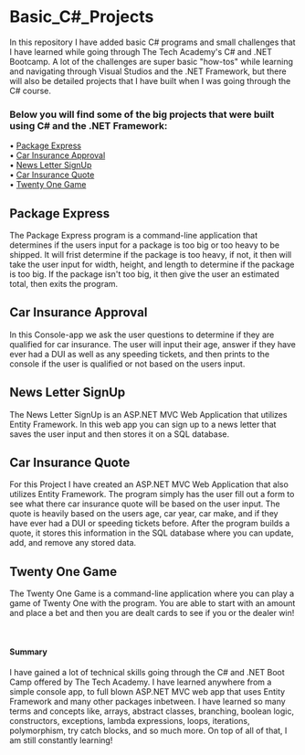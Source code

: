 <h1>Basic_C#_Projects</h1>
<p>In this repository I have added basic C# programs and small challenges that I have learned while going through The Tech Academy's C# and .NET Bootcamp. A lot of the challenges are super basic "how-tos" while learning and navigating through Visual Studios and the .NET Framework, but there will also be detailed projects that I have built when I was going through the C# course.</p>
<h3>Below you will find some of the big projects that were built using C# and the .NET Framework:</h3>
<p>
 &#8226; <a href="https://github.com/Jlomb1/Basic_C-_Programs/tree/main/BranchingPackageExpressAssignment" target="new">Package Express</a><br>
&#8226; <a href="https://github.com/Jlomb1/Basic_C-_Programs/tree/main/CarInsuranceApprovalProgram" target="new">Car Insurance Approval</a><br>
&#8226; <a href="https://github.com/Jlomb1/Basic_C-_Programs/tree/main/NewsLetterAppMVC" target="new">News Letter SignUp</a><br>
&#8226; <a href="https://github.com/Jlomb1/Basic_C-_Programs/tree/main/CarInsurance" target="new">Car Insurance Quote</a><br>
&#8226; <a href="https://github.com/Jlomb1/Basic_C-_Programs/tree/main/ClassesAndObjectsGameTwentyOne" target="new">Twenty One Game</a>
</p>
<h2>Package Express</h2>
<p>The Package Express program is a command-line application that determines if the users input for a package is too big or too heavy to be shipped. It will frist determine if the package is too heavy, if not, it then will take the user input for width, height, and length to determine if the package is too big. If the package isn't too big, it then give the user an estimated total, then exits the program.</p>
<h2>Car Insurance Approval</h2>
<p>In this Console-app we ask the user questions to determine if they are qualified for car insurance. The user will input their age, answer if they have ever had a DUI as well as any speeding tickets, and then prints to the console if the user is qualified or not based on the users input.</p>
<h2>News Letter SignUp</h2>
<p>The News Letter SignUp is an ASP.NET MVC Web Application that utilizes Entity Framework. In this web app you can sign up to a news letter that saves the user input and then stores it on a SQL database.</p>
<h2>Car Insurance Quote</h2>
<p>For this Project I have created an ASP.NET MVC Web Application that also utilizes Entity Framework. The program simply has the user fill out a form to see what there car insurance quote will be based on the user input. The quote is heavily based on the users age, car year, car make, and if they have ever had a DUI or speeding tickets before. After the program builds a quote, it stores this information in the SQL database where you can update, add, and remove any stored data.</p>
<h2>Twenty One Game</h2>
<p>The Twenty One Game is a command-line application where you can play a game of Twenty One with the program. You are able to start with an amount and place a bet and then you are dealt cards to see if you or the dealer win!</p>
<br>
<h4>Summary</h4>
<p>I have gained a lot of technical skills going through the C# and .NET Boot Camp offered by The Tech Academy. I have learned anywhere from a simple console app, to full blown ASP.NET MVC web app that uses Entity Framework and many other packages inbetween. I have learned so many terms and concepts like, arrays, abstract classes, branching, boolean logic, constructors, exceptions, lambda expressions, loops, iterations, polymorphism, try catch blocks, and so much more. On top of all of that, I am still constantly learning!</p>
